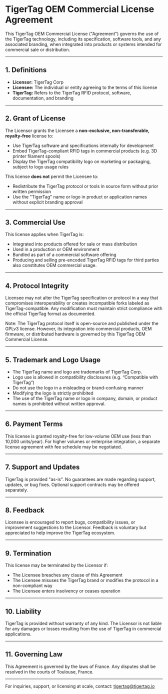 # TigerTag OEM Commercial License Agreement

This TigerTag OEM Commercial License ("Agreement") governs the use of the TigerTag technology, including its specification, software tools, and any associated branding, when integrated into products or systems intended for commercial sale or distribution.

---

## 1. Definitions

- **Licensor:** TigerTag Corp
- **Licensee:** The individual or entity agreeing to the terms of this license
- **TigerTag:** Refers to the TigerTag RFID protocol, software, documentation, and branding

---

## 2. Grant of License

The Licensor grants the Licensee a **non-exclusive, non-transferable, royalty-free** license to:

- Use TigerTag software and specifications internally for development
- Embed TigerTag-compliant RFID tags in commercial products (e.g. 3D printer filament spools)
- Display the TigerTag compatibility logo on marketing or packaging, subject to logo usage rules

This license **does not** permit the Licensee to:
- Redistribute the TigerTag protocol or tools in source form without prior written permission
- Use the "TigerTag" name or logo in product or application names without explicit branding approval

---

## 3. Commercial Use

This license applies when TigerTag is:
- Integrated into products offered for sale or mass distribution
- Used in a production or OEM environment
- Bundled as part of a commercial software offering
- Producing and selling pre-encoded TigerTag RFID tags for third parties also constitutes OEM commercial usage.

---

## 4. Protocol Integrity

Licensee may not alter the TigerTag specification or protocol in a way that compromises interoperability or creates incompatible forks labeled as TigerTag-compatible. Any modification must maintain strict compliance with the official TigerTag format as documented.

Note: The TigerTag protocol itself is open-source and published under the GPLv3 license. However, its integration into commercial products, OEM firmware, or distributed hardware is governed by this TigerTag OEM Commercial License.

---

## 5. Trademark and Logo Usage

- The TigerTag name and logo are trademarks of TigerTag Corp.
- Logo use is allowed in compatibility disclosures (e.g. “Compatible with TigerTag”)
- Do not use the logo in a misleading or brand-confusing manner
- Modifying the logo is strictly prohibited
- The use of the TigerTag name or logo in company, domain, or product names is prohibited without written approval.

---

## 6. Payment Terms

This license is granted royalty-free for low-volume OEM use (less than 10,000 units/year). For higher volumes or enterprise integration, a separate license agreement with fee schedule may be negotiated.

---

## 7. Support and Updates

TigerTag is provided "as-is". No guarantees are made regarding support, updates, or bug fixes. Optional support contracts may be offered separately.

---

## 8. Feedback

Licensee is encouraged to report bugs, compatibility issues, or improvement suggestions to the Licensor. Feedback is voluntary but appreciated to help improve the TigerTag ecosystem.

---

## 9. Termination

This license may be terminated by the Licensor if:
- The Licensee breaches any clause of this Agreement
- The Licensee misuses the TigerTag brand or modifies the protocol in a non-compliant way
- The Licensee enters insolvency or ceases operation

---

## 10. Liability

TigerTag is provided without warranty of any kind. The Licensor is not liable for any damages or losses resulting from the use of TigerTag in commercial applications.

---

## 11. Governing Law

This Agreement is governed by the laws of France. Any disputes shall be resolved in the courts of Toulouse, France.

---

For inquiries, support, or licensing at scale, contact: [tigertag@tigertag.io](mailto:tigertag@tigertag.io)

